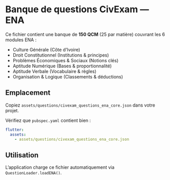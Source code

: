 # Banque de questions CivExam — ENA

Ce fichier contient une banque de **150 QCM** (25 par matière) couvrant les 6 modules ENA :
- Culture Générale (Côte d’Ivoire)
- Droit Constitutionnel (Institutions & principes)
- Problèmes Économiques & Sociaux (Notions clés)
- Aptitude Numérique (Bases & proportionnalité)
- Aptitude Verbale (Vocabulaire & règles)
- Organisation & Logique (Classements & déductions)

## Emplacement
Copiez `assets/questions/civexam_questions_ena_core.json` dans votre projet.

Vérifiez que `pubspec.yaml` contient bien :

```yaml
flutter:
  assets:
    - assets/questions/civexam_questions_ena_core.json
```

## Utilisation
L’application charge ce fichier automatiquement via `QuestionLoader.loadENA()`.
